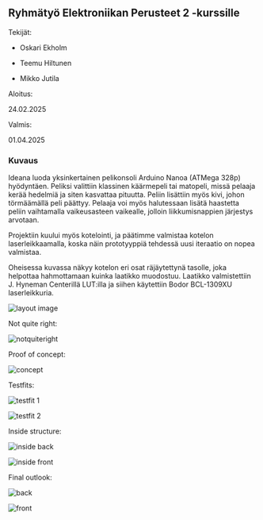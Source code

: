 ## Ryhmätyö Elektroniikan Perusteet 2 -kurssille

Tekijät:

- Oskari Ekholm

- Teemu Hiltunen

- Mikko Jutila


Aloitus:

24.02.2025

Valmis:

01.04.2025



### Kuvaus

Ideana luoda yksinkertainen pelikonsoli Arduino Nanoa (ATMega 328p) hyödyntäen. Peliksi valittiin klassinen käärmepeli tai matopeli, missä pelaaja kerää hedelmiä ja siten kasvattaa pituutta. Peliin lisättiin myös kivi, johon törmäämällä peli päättyy. Pelaaja voi myös halutessaan lisätä haastetta peliin vaihtamalla vaikeusasteen vaikealle, jolloin liikkumisnappien järjestys arvotaan.


Projektiin kuului myös kotelointi, ja päätimme valmistaa kotelon laserleikkaamalla, koska näin prototyyppiä tehdessä uusi iteraatio on nopea valmistaa.


Oheisessa kuvassa näkyy kotelon eri osat räjäytettynä tasolle, joka helpottaa hahmottamaan kuinka laatikko muodostuu. 
Laatikko valmistettiin J. Hyneman Centerillä LUT:illa ja siihen käytettiin Bodor BCL-1309XU laserleikkuria.


![layout image](images/layout.png)


Not quite right:

![notquiteright](images/notquiteright.jpg)


Proof of concept:

![concept](images/proof_of_concept.jpg)


Testfits:

![testfit 1](images/testfit_1.jpg)

![testfit 2](images/testfit_2.jpg)


Inside structure:

![inside back](images/inside_back.jpg)

![inside front](images/inside_front.jpg)


Final outlook:

![back](images/back.jpg)

![front](images/front.jpg)


